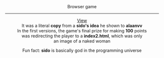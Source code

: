 <div align='center'>
  Browser game

  ---

  [View](alaanvv-happy-dot.netlify.app)  
  It was a literal **copy** from a **sido's idea** he shown to **alaanvv**  
  In the first versions, the game's final prize for making **100** points  
  was redirecting the player to a **index2.html**, which was only  
  an image of a naked woman  
    
  Fun fact: **sido** is basically god in the programming universe
</div>
